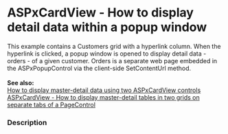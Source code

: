 # ASPxCardView - How to display detail data within a popup window


This example contains a Customers grid with a hyperlink column. When the hyperlink is clicked, a popup window is opened to display detail data - orders - of a given customer. Orders is a separate web page embedded in the ASPxPopupControl via the client-side SetContentUrl method.<br><br><strong>See also:</strong><br><a href="https://www.devexpress.com/Support/Center/Example/Details/T272616">How to display master-detail data using two ASPxCardView controls</a><br><a href="https://www.devexpress.com/Support/Center/Example/Details/T339546">ASPxCardView - How to display master-detail tables in two grids on separate tabs of a PageControl</a>


<h3>Description</h3>

&nbsp;

<br/>


